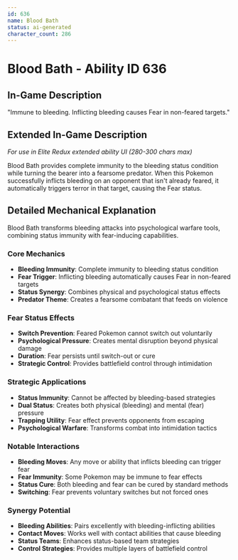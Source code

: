 ```yaml
---
id: 636
name: Blood Bath
status: ai-generated
character_count: 286
---
```


# Blood Bath - Ability ID 636

## In-Game Description
"Immune to bleeding. Inflicting bleeding causes Fear in non-feared targets."

## Extended In-Game Description
*For use in Elite Redux extended ability UI (280-300 chars max)*

Blood Bath provides complete immunity to the bleeding status condition while turning the bearer into a fearsome predator. When this Pokemon successfully inflicts bleeding on an opponent that isn't already feared, it automatically triggers terror in that target, causing the Fear status.

## Detailed Mechanical Explanation

Blood Bath transforms bleeding attacks into psychological warfare tools, combining status immunity with fear-inducing capabilities.

### Core Mechanics
- **Bleeding Immunity**: Complete immunity to bleeding status condition
- **Fear Trigger**: Inflicting bleeding automatically causes Fear in non-feared targets
- **Status Synergy**: Combines physical and psychological status effects
- **Predator Theme**: Creates a fearsome combatant that feeds on violence

### Fear Status Effects
- **Switch Prevention**: Feared Pokemon cannot switch out voluntarily
- **Psychological Pressure**: Creates mental disruption beyond physical damage
- **Duration**: Fear persists until switch-out or cure
- **Strategic Control**: Provides battlefield control through intimidation

### Strategic Applications
- **Status Immunity**: Cannot be affected by bleeding-based strategies
- **Dual Status**: Creates both physical (bleeding) and mental (fear) pressure
- **Trapping Utility**: Fear effect prevents opponents from escaping
- **Psychological Warfare**: Transforms combat into intimidation tactics

### Notable Interactions
- **Bleeding Moves**: Any move or ability that inflicts bleeding can trigger fear
- **Fear Immunity**: Some Pokemon may be immune to fear effects
- **Status Cure**: Both bleeding and fear can be cured by standard methods
- **Switching**: Fear prevents voluntary switches but not forced ones

### Synergy Potential
- **Bleeding Abilities**: Pairs excellently with bleeding-inflicting abilities
- **Contact Moves**: Works well with contact abilities that cause bleeding
- **Status Teams**: Enhances status-based team strategies
- **Control Strategies**: Provides multiple layers of battlefield control